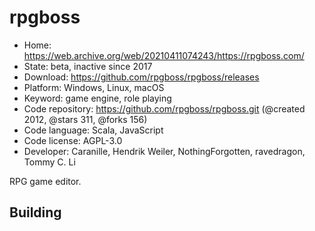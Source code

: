 # rpgboss

- Home: https://web.archive.org/web/20210411074243/https://rpgboss.com/
- State: beta, inactive since 2017
- Download: https://github.com/rpgboss/rpgboss/releases
- Platform: Windows, Linux, macOS
- Keyword: game engine, role playing
- Code repository: https://github.com/rpgboss/rpgboss.git (@created 2012, @stars 311, @forks 156)
- Code language: Scala, JavaScript
- Code license: AGPL-3.0
- Developer: Caranille, Hendrik Weiler, NothingForgotten, ravedragon, Tommy C. Li

RPG game editor.

## Building

